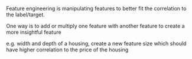 Feature engineering is manipulating features to better fit the correlation to the label/target.

One way is to add or multiply one feature with another feature to create a more insightful feature

e.g. width and depth of a housing, create a new feature size which should have higher correlation to the price of the housing
